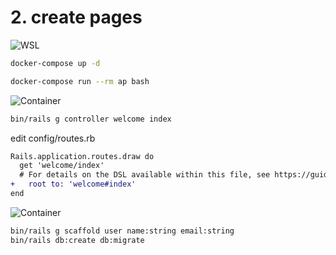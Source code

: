 # 2. create pages

![WSL](https://img.shields.io/badge/-WSL-orange)

```bash
docker-compose up -d
```

```bash
docker-compose run --rm ap bash
```

![Container](https://img.shields.io/badge/-Container-36C0FF)

```bash
bin/rails g controller welcome index
```

edit config/routes.rb
```diff
Rails.application.routes.draw do
  get 'welcome/index'
  # For details on the DSL available within this file, see https://guides.rubyonrails.org/routing.html
+   root to: 'welcome#index'
end
```

![Container](https://img.shields.io/badge/-Container-36C0FF)

```bash
bin/rails g scaffold user name:string email:string
bin/rails db:create db:migrate
```
